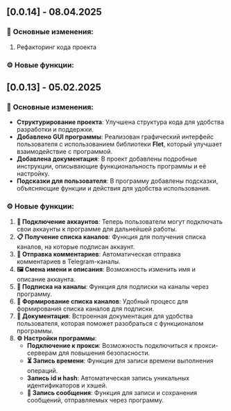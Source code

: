 ## [0.0.14] - 08.04.2025

### 🚀 **Основные изменения:**
1. Рефакторинг кода проекта

### ⚙️ **Новые функции:**



## [0.0.13] - 05.02.2025

### 🚀 **Основные изменения:**

- **Структурирование проекта**: Улучшена структура кода для удобства разработки и поддержки.
- **Добавлено GUI программы**: Реализован графический интерфейс пользователя с использованием библиотеки **Flet**,
  который улучшает взаимодействие с программой.
- **Добавлена документация**: В проект добавлены подробные инструкции, описывающие функциональность программы и её
  настройку.
- **Подсказки для пользователя**: В программу добавлены подсказки, объясняющие функции и действия для удобства
  использования.

### ⚙️ **Новые функции:**

1. **🔗 Подключение аккаунтов**: Теперь пользователи могут подключать свои аккаунты к программе для дальнейшей работы.
2. **📋 Получение списка каналов**: Функция для получения списка каналов, на которые подписан аккаунт.
3. **💬 Отправка комментариев**: Автоматическая отправка комментариев в Telegram-каналы.
4. **🖼️ Смена имени и описания**: Возможность изменить имя и описание аккаунта.
5. **🔗 Подписка на каналы**: Функция для подписки на каналы через программу.
6. **📂 Формирование списка каналов**: Удобный процесс для формирования списка каналов для подписки.
7. **📖 Документация**: Встроенная документация для удобства пользователя, которая поможет разобраться с функционалом
   программы.
8. **⚙️ Настройки программы**:
    - **Подключение к прокси**: Возможность подключиться к прокси-серверам для повышения безопасности.
    - **⏳ Запись времени**: Функция для записи времени выполнения операций.
    - **Запись id и hash**: Автоматическая запись уникальных идентификаторов и хэшей.
    - **📝 Запись сообщения**: Функция для записи и сохранения сообщений, отправляемых через программу.